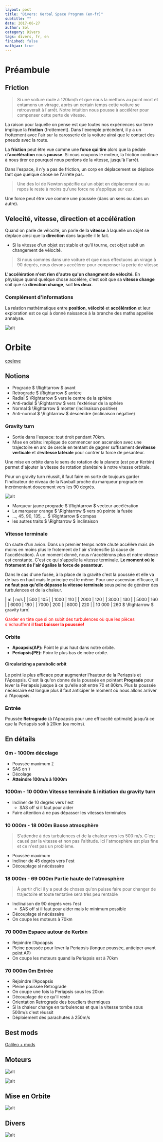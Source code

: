 ```yaml
---
layout: post
title: "Divers: Kerbal Space Program (en-fr)"
subtitle: ""
date: 2017-06-27
author: Sol
category: Divers
tags: divers, fr, en
finished: false
mathjax: true
---
```


# Préambule

## Friction

> Si une voiture roule à 120km/h et que nous la mettons au point mort et entamons un virrage, après un certain temps cette voiture se retrouverait à l'arrêt. Notre intuition nous pousse à accélérer pour compenser cette perte de vitesse.

La raison pour laquelle on pense est que toutes nos expériences sur terre implique la **friction** (frottement). Dans l'exemple précédent, il y a un frottement avec l'air sur la carosserie de la voiture ainsi que le contact des pneuds avec la route.

La **friction** peut être vue comme une **force qui tire** alors que la pédale d'**accélération** nous **pousse**. Si nous coupons le moteur, la friction continue à nous tirer ce pourquoi nous perdons de la vitesse, jusqu'à l'arrêt.

Dans l'espace, il n'y a pas de friction, un corp en déplacement se déplace tant que quelque chose ne l'arrête pas.

> Une des loi de Newton spécifie qu'un objet en déplacement ou au repos le reste à moins qu'une force ne s'applique sur eux.

Une force peut être vue comme une poussée (dans un sens ou dans un autre).

## Velocité, vitesse, direction et accélération

Quand on parle de vélocité, on parle de la **vitesse** à laquelle un objet se déplace ainsi que la **direction** dans laquelle il le fait.

* Si la vitesse d'un objet est stable et qu'il tourne, cet objet subit un changement de vélocité.
> Si nous sommes dans une voiture et que nous effectuons un virage à 90 degrés, nous devons accélérer pour compenser la perte de vitesse

**L'accélération n'est rien d'autre qu'un changment de vélocité.** En physique quand quelque chose accélère, c'est soit que sa **vitesse change** soit que sa **direction change**, soit **les deux**.

### Complément d'informations
La relation mathématique entre **position**, **vélocité** et **accélération** et leur exploration est ce qui à donné naissance à la branche des maths appellée annalyse.



![alt](https://wiki.kerbalspaceprogram.com/images/thumb/c/cd/Simple_orbit_diagram.svg/900px-Simple_orbit_diagram.svg.pngk)







# Orbite

[coeleve](https://coeleveld.com/kerbal-space-program-how-to-get-into-orbit-and-back/)

## Notions

* Prograde $ \Rightarrow $ avant
* Retrograde $ \Rightarrow $ arrière
* Radial $ \Rightarrow $ vers le centre de la sphère
* Anti-radial $ \Rightarrow $ vers l'extérieur de la sphère
* Normal $ \Rightarrow $ monter (inclinaison positive)
* Anti-normal $ \Rightarrow $ descendre (inclinaison négative)

### Gravity turn

* Sortie dans l'espace: tout droit pendant 70km. 
* Mise en orbite: implique de commencer son ascension avec une trajectoire en arc de cercle en tentant de gagner suffisament de**vitesse verticale** et de**vitesse latérale** pour contrer la force de pesanteur.

Une mise en orbite dans le sens de rotation de la planete (est pour Kerbin) permet d'ajouter la vitesse de rotation planétaire à notre vitesse orbitale.

Pour un gravity turn réussit, il faut faire en sorte de toujours garder l'indicateur de niveau de la Navball proche du marqueur prograde en incrémentant doucement vers les 90 degrés.

![alt](https://coeleveld.com/wp-content/uploads/2016/09/Kerbal_Navball_Gravity_Turn.png)

* Marqueur jaune prograde $ \Rightarrow $ vecteur accélération
* Le marqueur orange $ \Rightarrow $ vers où pointe la fusée
* ..., 45, 90, 135, ... $ \Rightarrow $ compas
* les autres traits $ \Rightarrow $ inclinaison

### Vitesse terminale

On saute d'un avion. Dans un premier temps notre chute accélère mais de moins en moins plus le frotement de l'air s'intensifie (à cause de l'accélération). À un moment donné, nous n'accélérons plus et notre vitesse est constante. C'est ce qui s'appelle la vitesse terminale. **Le moment où le frotement de l'air égalise la force de pesanteur.**

Dans le cas d'une fusée, à la place de la gravité c'est la poussée et elle va de bas en haut mais le principe est le même. Pour une ascension éfficace, **il ne faut pas qu'elle dépasse la vitesse terminale** sous peine de générer des turbulences et de la chaleur.

| m | m/s |
| 500 | 105 |
| 1000 | 110 |
| 2000 | 120 |
| 3000 | 130 |
| 5000 | 160 |
| 6000 | 180 |
| 7000 | 200 |
| 8000 | 220 |
| 10 000 | 260 $ \Rightarrow $ gravity turn|

<span style="color:red"> Garder en tête que si on subit des turbulences où que les pièces s'échauffent **il faut baisser la poussée!** </span> 

### Orbite

* **Apoapsis(AP):** Point le plus haut dans notre orbite.
* **Periapsis(PE):** Poinr le plus bas de notre orbite.

#### Circularizing a parabolic orbit
Le point le plus efficace pour augmenter l'hauteur de la Periapsis et l'Apoapsis. C'est là qu'on donne de la poussée en pointant **Prograde** pour lever la Periapsis jusque à ce qu'elle soit entre 70 et 80km. Plus la poussée nécéssaire est longue plus il faut anticiper le moment où nous allons arriver à l'Apoapsis.


### Entrée
Poussée **Retrograde** (à l'Apoapsis pour une efficacité optimale) jusqu'à ce que la Periapsis soit à 20km (ou moins).

## En détails

### 0m - 1000m décolage

* Poussée maximum `Z`
* SAS on `T`
* Décolage
* **Atteindre 100m/s à 1000m**

### 1000m - 10 000m Vitesse terminale & initiation du gravity turn

* Incliner de 10 degrés vers l'est
    * SAS off si il faut pour aider
* Faire attention à ne pas dépasser les vitesses terminales

### 10 000m - 18 000m Basse atmosphère

> S'attendre à des turbulences et de la chaleur vers les 500 m/s. C'est causé par la vitesse et non pas l'altitude. Ici l'atmosphère est plus fine et ce n'est pas un problème.

* Poussée maximum
* Incliner de 45 degrés vers l'est
* Découplage si nécéssaire

### 18 000m - 69 000m Partie haute de l'atmosphère

> À partir d'ici il y a peut de choses qu'on puisse faire pour changer de trajectoire et toute tentative sera très peu rentable

* Inclinaison de 90 degrés vers l'est
    * SAS off si il faut pour aider mais le minimum possible
* Découplage si nécéssaire
* On coupe les moteurs à 70km

### 70 000m Espace autour de Kerbin
* Rejoindre l'Apoapsis
* Pleine poussée pour lever la Periapsis (longue poussée, anticiper avant point AP)
* On coupe les moteurs quand la Periapsis est à 70km

### 70 000m 0m Entrée

* Rejoindre l'Apoapsis
* Pleine poussée Retrograde
* On coupe une fois la Periapsis sous les 20km
* Découplage de ce qu'il reste
* Orientation Retrograde des boucliers thermiques
* Si la chaleur change en turbulences et que la vitesse tombe sous 500m/s c'est réussit
* Déploiement des parachutes à 250m/s







## Best mods

[Galileo + mods](https://www.youtube.com/watch?v=D5iYj8cc3Ko&t=695s)


## Moteurs

![alt](/00illustrations/ksp/engines1.png)

![alt](/00illustrations/ksp/tweakingEngine.png)



## Mise en Orbite

![alt](/00illustrations/ksp/orbitRocket.png)

## Divers

![alt](/00illustrations/ksp/align.png)

     

